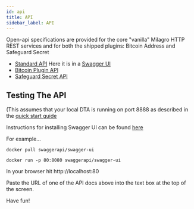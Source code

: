 ```yaml
---
id: api
title: API
sidebar_label: API
---
```


Open-api specifications are provided for the core "vanilla" Milagro HTTP REST services and for both the shipped plugins: Bitcoin Address and Safeguard Secret

* [Standard API](https://raw.githubusercontent.com/apache/incubator-milagro-dta/develop/open-api.yaml) Here it is in a [Swagger UI](/swagger/index.html)
* [Bitcoin Plugin API](https://github.com/apache/incubator-milagro-dta/blob/develop/pkg/bitcoinplugin/open-api.yaml)
* [Safeguard Secret API](https://raw.githubusercontent.com/apache/incubator-milagro-dta/develop/pkg/safeguardsecret/safeguardsecret-api.yaml)

## Testing The API

(This assumes that your local DTA is running on port 8888 as described in the [quick start guide](/docs/dta-details/quickstart)

Instructions for installing Swagger UI can be found [here](https://github.com/swagger-api/swagger-ui/blob/master/docs/usage/installation.md)

For example...

```
docker pull swaggerapi/swagger-ui  

docker run -p 80:8080 swaggerapi/swagger-ui

```

In your browser hit http://localhost:80

Paste the URL of one of the API docs above into the text box at the top of the screen. 

Have fun!



